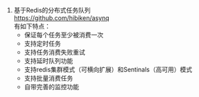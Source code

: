 1.  基于Redis的分布式任务队列  
https://github.com/hibiken/asynq  
有如下特点：  
    - 保证每个任务至少被消费一次
    - 支持定时任务
    - 支持任务消费失败重试
    - 支持延时队列功能
    - 支持redis集群模式（可横向扩展）和Sentinals（高可用）模式
    - 支持批量消费任务
    - 自带完善的监控功能
